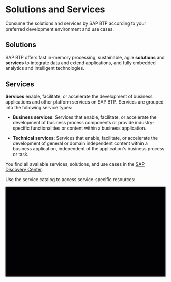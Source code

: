 <!-- loio7613d9ce711e1014839a8273b0e91070 -->

# Solutions and Services

Consume the solutions and services by SAP BTP according to your preferred development environment and use cases.



<a name="loio7613d9ce711e1014839a8273b0e91070__section_wjx_ksq_jlb"/>

## Solutions

SAP BTP offers fast in-memory processing, sustainable, agile **solutions** and **services** to integrate data and extend applications, and fully embedded analytics and intelligent technologies. 



<a name="loio7613d9ce711e1014839a8273b0e91070__section_zkj_fmh_qmb"/>

## Services

**Services** enable, facilitate, or accelerate the development of business applications and other platform services on SAP BTP. Services are grouped into the following service types:

-   **Business services**: Services that enable, facilitate, or accelerate the development of business process components or provide industry-specific functionalities or content within a business application.

-   **Technical services**: Services that enable, facilitate, or accelerate the development of general or domain independent content within a business application, independent of the application's business process or task.




You find all available services, solutions, and use cases in the [SAP Discovery Center](https://discovery-center.cloud.sap/#/viewServices). 

Use the service catalog to access service-specific resources:

![](images/DiscoveryCenter_ServiceDocumentation_cff0a49.gif)

